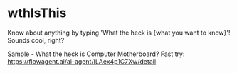 # wthIsThis
Know about anything by typing 'What the heck is {what you want to know}'! Sounds cool, right?

Sample - What the heck is Computer Motherboard? 
Fast try: https://flowagent.ai/ai-agent/ILAex4p1C7Xw/detail
